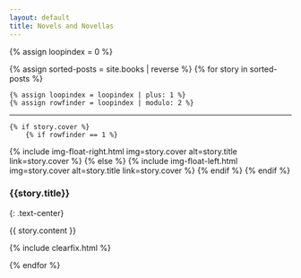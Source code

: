 ```yaml
---
layout: default
title: Novels and Novellas
---
```


{% assign loopindex = 0 %}

{% assign sorted-posts = site.books | reverse %}
{% for story in sorted-posts %}

    {% assign loopindex = loopindex | plus: 1 %}
    {% assign rowfinder = loopindex | modulo: 2 %}

---

    {% if story.cover %}
        {% if rowfinder == 1 %}
{% include img-float-right.html img=story.cover alt=story.title link=story.cover %}
        {% else %}
{% include img-float-left.html img=story.cover alt=story.title link=story.cover %}
        {% endif %}
    {% endif %}

### {{story.title}}
{: .text-center}

{{ story.content }}

{% include clearfix.html %}
    
{% endfor %}



